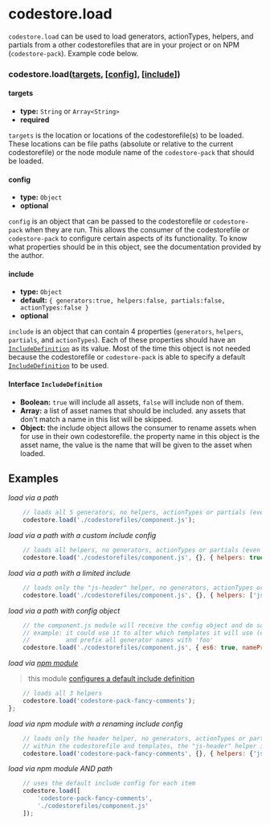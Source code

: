 codestore.load
=========

`codestore.load` can be used to load generators, actionTypes, helpers, and partials from a other codestorefiles that are in your project or on NPM (`codestore-pack`). Example code below.

### codestore.load([targets](#targets), [[config](#config)], [[include](#include)])

#### targets
- **type:** `String` or `Array<String>`
- **required**

`targets` is the location or locations of the codestorefile(s) to be loaded. These locations can be file paths (absolute or relative to the current codestorefile) or the node module name of the `codestore-pack` that should be loaded.

#### config
- **type:** `Object`
- **optional**

`config` is an object that can be passed to the codestorefile or `codestore-pack` when they are run. This allows the consumer of the codestorefile or `codestore-pack` to configure certain aspects of its functionality. To know what properties should be in this object, see the documentation provided by the author.

#### include
- **type:** `Object`
- **default:** `{ generators:true, helpers:false, partials:false, actionTypes:false }`
- **optional**

`include` is an object that can contain 4 properties (`generators`, `helpers`, `partials`, and `actionTypes`). Each of these properties should have an [`IncludeDefinition`](#IncludeDefinition) as its value. Most of the time this object is not needed because the codestorefile or `codestore-pack` is able to specify a default [`IncludeDefinition`](#IncludeDefinition) to be used.

#### Interface `IncludeDefinition`
- **Boolean:** `true` will include all assets, `false` will include non of them.
- **Array:** a list of asset names that should be included. any assets that don't match a name in this list will be skipped.
- **Object:** the include object allows the consumer to rename assets when for use in their own codestorefile. the property name in this object is the asset name, the value is the name that will be given to the asset when loaded.

## Examples
*load via a path*
```javascript
	// loads all 5 generators, no helpers, actionTypes or partials (even if they exist)
	codestore.load('./codestorefiles/component.js');
```
*load via a path with a custom include config*
```javascript
	// loads all helpers, no generators, actionTypes or partials (even if they exist)
	codestore.load('./codestorefiles/component.js', {}, { helpers: true });
```
*load via a path with a limited include*
```javascript
	// loads only the "js-header" helper, no generators, actionTypes or partials (even if they exist)
	codestore.load('./codestorefiles/component.js', {}, { helpers: ['js-header'] });
```
*load via a path with config object*
```javascript
	// the component.js module will receive the config object and do something
	// example: it could use it to alter which templates it will use (es6)
	//          and prefix all generator names with 'foo'
	codestore.load('./codestorefiles/component.js', { es6: true, namePrefix: 'foo' });
```
*load via [npm module](https://www.npmjs.com/package/codestore-pack-fancy-comments)*
> this module [configures a default include definition](https://github.com/amwmedia/codestore-pack-fancy-comments/blob/master/index.js#L13)

```javascript
	// loads all 3 helpers
	codestore.load('codestore-pack-fancy-comments');
};
```
*load via npm module with a renaming include config*
```javascript
	// loads only the header helper, no generators, actionTypes or partials (even if they exist)
	// within the codestorefile and templates, the "js-header" helper is referenced as "titleComment"
	codestore.load('codestore-pack-fancy-comments', {}, { helpers: {'js-header': 'titleComment'} });
```
*load via npm module AND path*
```javascript
	// uses the default include config for each item
	codestore.load([
		'codestore-pack-fancy-comments',
		'./codestorefiles/component.js'
	]);
```
